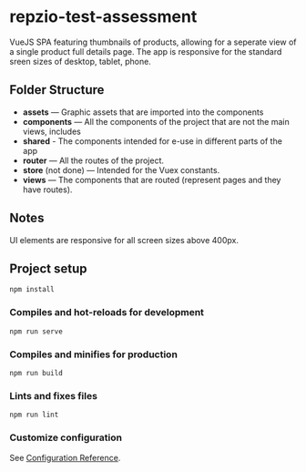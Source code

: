# repzio-test-assessment

VueJS SPA featuring thumbnails of products, allowing for a seperate view of a single product full details page. The app is responsive for the standard sreen sizes of desktop, tablet, phone.

## Folder Structure

* **assets** — Graphic assets that are imported into the components
* **components** — All the components of the project that are not the main views, includes
* **shared** - The components intended for e-use in different parts of the app
* **router** — All the routes of the project.
* **store** (not done) — Intended for the Vuex constants.
* **views** — The components that are routed (represent pages and they have routes).

## Notes

UI elements are responsive for all screen sizes above 400px.


## Project setup
```
npm install
```

### Compiles and hot-reloads for development
```
npm run serve
```

### Compiles and minifies for production
```
npm run build
```

### Lints and fixes files
```
npm run lint
```

### Customize configuration
See [Configuration Reference](https://cli.vuejs.org/config/).
